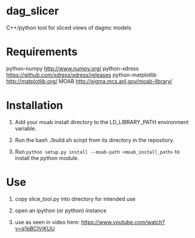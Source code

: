 dag_slicer
==========

C++/python tool for sliced views of dagmc models

Requirements
============

python-numpy http://www.numpy.org/
python-xdress https://github.com/xdress/xdress/releases
python-matplotlib http://matplotlib.org/
MOAB http://sigma.mcs.anl.gov/moab-library/

Installation
============

1) Add your moab install directory to the LD_LIBRARY_PATH environment variable.

2) Run the bash ./build.sh scirpt from its directory in the repository. 

3) Run `python setup.py install --moab-path <moab_install_path>` to install the python module. 

Use
===

1) copy slice_tool.py into directory for intended use

2) open an ipython (or python) instance

3) use as seen in video here: https://www.youtube.com/watch?v=q1pBCIVjKUU

